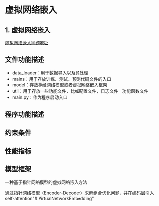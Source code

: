 # 虚拟网络嵌入

## 1. 虚拟网络嵌入

[虚拟网络嵌入简述地址](https://github.com/TheFoxFairy/StudyNotes/blob/main/%E4%BA%BA%E5%B7%A5%E6%99%BA%E8%83%BD%E7%AC%94%E8%AE%B0/%E8%AE%A1%E7%AE%97%E6%9C%BA%E4%B8%93%E9%A1%B9%E7%AC%94%E8%AE%B0/%E8%99%9A%E6%8B%9F%E7%BD%91%E7%BB%9C%E5%B5%8C%E5%85%A5.md)

## 文件功能描述

* data_loader：用于数据导入以及预处理
* mains：用于存放训练、测试、预测代码文件的入口
* model：存放神经网络模型或者虚拟网络嵌入框架
* util：用于存放一些功能文件，比如配置文件，日志文件，功能函数文件
* main.py：作为程序启动入口

## 程序功能描述

## 约束条件

## 性能指标

## 模型框架

一种基于指针网络模型的虚拟网络嵌入方法

通过指针网络模型（Encoder-Decoder）求解组合优化问题，并在编码层引入self-attention"# VirtualNetworkEmbedding"
